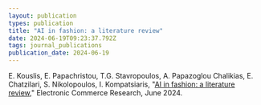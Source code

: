 ```yaml
---
layout: publication
types: publication
title: "AI in fashion: a literature review"
date: 2024-06-19T09:23:37.792Z
tags: journal_publications
publication_date: 2024-06-19
---
```

E. Kouslis, E. Papachristou, T.G. Stavropoulos, A. Papazoglou Chalikias, E. Chatzilari, S. Nikolopoulos, I. Kompatsiaris, "[AI in fashion: a literature review](https://link.springer.com/article/10.1007/s10660-024-09872-z)," Electronic Commerce Research, June 2024.